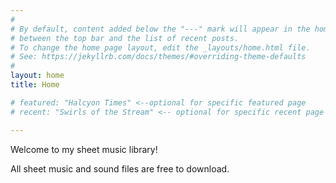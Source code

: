 ```yaml
---
#
# By default, content added below the "---" mark will appear in the home page
# between the top bar and the list of recent posts.
# To change the home page layout, edit the _layouts/home.html file.
# See: https://jekyllrb.com/docs/themes/#overriding-theme-defaults
#
layout: home
title: Home

# featured: "Halcyon Times" <--optional for specific featured page
# recent: "Swirls of the Stream" <-- optional for specific recent page

---
```

<body>

  <div>
    <p>Welcome to my sheet music library!</p>
    <p>All sheet music and sound files are free to download.</p>
  </div>

   
</body>
  
